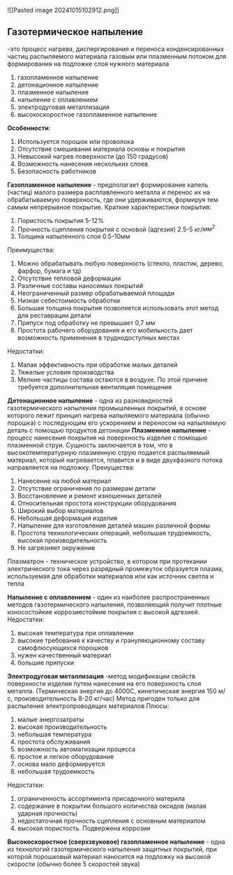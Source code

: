 ![[Pasted image 20241015102912.png]]
## Газотермическое напыление
-это процесс нагрева, диспергирования и переноса конденсированных частиц распыляемого материала газовым или плазменным потоком для формирования на подложке слоя нужного материала
1. газопламенное напыление
2. детонационное напыление
3. плазменное напыление
4. напыление с оплавлением
5. электродуговая металлизация
6. высокоскоростное газопламенное напыление

**Особенности**:
1. Используется порошок или проволока
2. Отсутствие смешивания материала основы и покрытия
3. Невысокий нагрев поверхности (до 150 градусов)
4. Возможность нанесения нескольких слоев
5. Безопасность работников

**Газопламенное напыление** - предполагает формирование капель (частиц) малого размера расплавленного металла и перенос их на обрабатываемую поверхность, где они удерживаются, формируя тем самым непрерывное покрытие.
Краткие характеристики покрытия:
1. Пористость покрытия 5-12%
2. Прочность сцепления покрытия с основой (адгезия) 2.5-5 кг/$мм^2$
3. Толщина напыленного слоя 0.5-10мм

Преимущества:
1. Можно обрабатывать любую поверхность (стекло, пластик, дерево, фарфор, бумага и тд)
2. Отсутствие тепловой деформации
3. Различные составы наносимых покрытий
4. Неограниченный размер обрабатываемой площади
5. Низкая себестоимость обработки
6. Большая толщина покрытия позволяется использовать этот метод для реставрации детали
7. Припуск под обработку не превышает 0,7 мм
8. Простота рабочего оборудования и его мобильность дает возможность применения в труднодоступных местах 

Недостатки:
1. Малая эффективность при обработке малых деталей
2. Тяжелые условия производства
3. Мелкие частицы состава остаются в воздухе. По этой причине требуется дополнительная вентиляция помещения

**Детонационное напыление** - одна из разновидностей газотермического напыления промышленных покрытий, в основе которого лежит принцип нагрева напыляемого материала (обычно порошка) с последующим его ускорением и переносом на напыляемую деталь с помощью продуктов детонации
**Плазменное напыление** - процесс нанесения покрытия на поверхность изделия с помощью плазменной струи. Сущность заключается в том, что в высокотемпературную плазменную струю подается распыляемый материал, который нагревается, плавится и в виде двухфазного потока направляется на подложку.
Преиущества:
1. Нанесение на любой материал
2. Отсутствие ограничения по размерам детали
3. Восстановление и ремонт изношенных деталей
4. Относительная простота конструкции оборудования
5. Широкий выбор материалов
6. Небольшая деформация изделия
7. Напыление для изготовления деталей машин различной формы
8. Простота технологических операций, небольшая трудоемкость, высокая производительность
9. Не загрязняет окружение

Плазматрон - техническое устройство, в котором при протекании электрического тока через разрядный промежуток образуется плазма, используемая для обработки материалов или как источник светла и тепла

**Напыление с оплавлением** - один из наиболее распространенных методов газотермического напыления, позволяющий получит плотные износостойкие коррозиестойкие покрытия с высокой адгезией.
Недостатки:
1. высокая температура при оплавлении
2. высокие требования к качеству и грануляюционному составу самофлюсующихся порошков
3. нужен качественный материал
4. большие припуски

**Электродуговая металлизация** -метод модификации свойств поверхности изделия путем нанесения на его поверхность слоя металла. (Термическая энергия до 4000C, кинетическая энергия 150 м/с, производительность 8-20 кг/час)
Метод пригоден только для распыления электропроводящих материалов
Плюсы:
1. малые энергозатраты
2. высокая производительность
3. небольшая температура
4. простота обслуживания
5. возможность автоматизации процесса
6. простое и легкое оборудование
7. основа мало деформируется
8. небольшая трудоемкость

Недостатки:
1. ограниченность ассортимента присадочного материла
2. содержание в покрытии большого количества оксидов (малая ударная прочность)
3. недостаточная прочность сцепления с основным материалом
4. высокая пористость. Подвержена коррозии

**Высокоскоростное (сверхзвуковое) газопламенное напыление** - одна из технологий газотермического напыления защитных покрытий, при которой порошковый материал наносится на подложку на высокой скорости (обычно более 5 скоростей звука)
